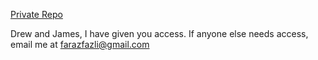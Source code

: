 [Private Repo](https://github.com/farazfazli/LikeMind)

Drew and James, I have given you access. If anyone else needs access,
email me at farazfazli@gmail.com


